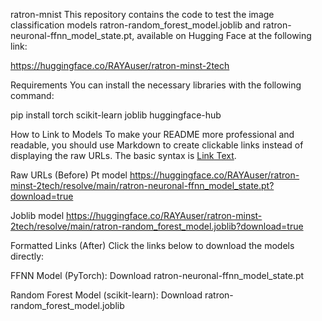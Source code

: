ratron-mnist
This repository contains the code to test the image classification models ratron-random_forest_model.joblib and ratron-neuronal-ffnn_model_state.pt, available on Hugging Face at the following link:

https://huggingface.co/RAYAuser/ratron-minst-2tech

Requirements
You can install the necessary libraries with the following command:

pip install torch scikit-learn joblib huggingface-hub

How to Link to Models
To make your README more professional and readable, you should use Markdown to create clickable links instead of displaying the raw URLs. The basic syntax is [Link Text](URL).

Raw URLs (Before)
Pt model
https://huggingface.co/RAYAuser/ratron-minst-2tech/resolve/main/ratron-neuronal-ffnn_model_state.pt?download=true

Joblib model
https://huggingface.co/RAYAuser/ratron-minst-2tech/resolve/main/ratron-random_forest_model.joblib?download=true

Formatted Links (After)
Click the links below to download the models directly:

FFNN Model (PyTorch): Download ratron-neuronal-ffnn_model_state.pt

Random Forest Model (scikit-learn): Download ratron-random_forest_model.joblib
